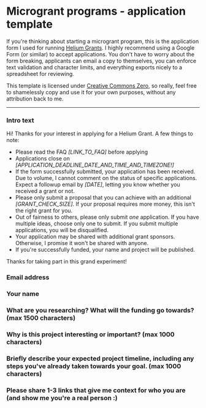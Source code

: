 # Microgrant programs - application template

If you're thinking about starting a microgrant program, this is the application form I used for running [Helium Grants](https://www.heliumgrant.org/). I highly recommend using a Google Form (or similar) to accept applications. You don't have to worry about the form breaking, applicants can email a copy to themselves, you can enforce text validation and character limits, and everything exports nicely to a spreadsheet for reviewing.

This template is licensed under [Creative Commons Zero](LICENSE.md), so really, feel free to shamelessly copy and use it for your own purposes, without any attribution back to me.

---

### Intro text

Hi! Thanks for your interest in applying for a Helium Grant. A few things to note:

* Please read the FAQ *[LINK_TO_FAQ]* before applying
* Applications close on *[APPLICATION_DEADLINE_DATE_AND_TIME_AND_TIMEZONE!]*
* If the form successfully submitted, your application has been received. Due to volume, I cannot comment on the status of specific applications. Expect a followup email by *[DATE]*, letting you know whether you received a grant or not.
* Please only submit a proposal that you can achieve with an additional *[GRANT_CHECK_SIZE]*. If your proposal requires more money, this isn't the right grant for you.
* Out of fairness to others, please only submit *one* application. If you have multiple ideas, choose only one to submit. If you submit multiple applications, you will be disqualified.
* Your application may be shared with additional grant sponsors. Otherwise, I promise it won't be shared with anyone.
* If you're successfully funded, your name and project will be published.

Thanks for taking part in this grand experiment!

### Email address
### Your name
### What are you researching? What will the funding go towards? (max 1500 characters)
### Why is this project interesting or important? (max 1000 characters)
### Briefly describe your expected project timeline, including any steps you've already taken towards your goal. (max 1000 characters)
### Please share 1-3 links that give me context for who you are (and show me you're a real person :)
